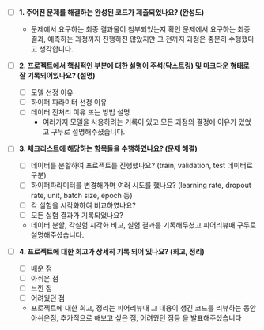 - [ ]  **1. 주어진 문제를 해결하는 완성된 코드가 제출되었나요? (완성도)**
    - 문제에서 요구하는 최종 결과물이 첨부되었는지 확인
        문제에서 요구하는 최종 결과, 예측하는 과정까지 진행하진 않았지만 그 전까지 과정은 충분히 수행했다고 생각합니다.


- [ ]  **2. 프로젝트에서 핵심적인 부분에 대한 설명이 주석(닥스트링) 및 마크다운 형태로 잘 기록되어있나요? (설명)**
    - [ ]  모델 선정 이유
    - [ ]  하이퍼 파라미터 선정 이유
    - [ ]  데이터 전처리 이유 또는 방법 설명
        - 여러가지 모델을 사용하려는 기록이 있고 모든 과정의 결정에 이유가 있었고 구두로 설명해주셨습니다.

- [ ]  **3. 체크리스트에 해당하는 항목들을 수행하였나요? (문제 해결)**
    - [ ]  데이터를 분할하여 프로젝트를 진행했나요? (train, validation, test 데이터로 구분)
    - [ ]  하이퍼파라미터를 변경해가며 여러 시도를 했나요? (learning rate, dropout rate, unit, batch size, epoch 등)
    - [ ]  각 실험을 시각화하여 비교하였나요?
    - [ ]  모든 실험 결과가 기록되었나요?
      - 데이터 분할, 각실험 시각화 비교, 실험 결과를 기록해두셨고 피어리뷰때 구두로 설명해주셨습니다.

- [ ]  **4. 프로젝트에 대한 회고가 상세히 기록 되어 있나요? (회고, 정리)**
    - [ ]  배운 점
    - [ ]  아쉬운 점
    - [ ]  느낀 점
    - [ ]  어려웠던 점
      - 프로젝트에 대한 회고, 정리는 피어리뷰때 그 내용이 생긴 코드를 리뷰하는 동안 아쉬운점, 추가적으로 해보고 싶은 점, 어려웠던 점등 을 발표해주셨습니다 
